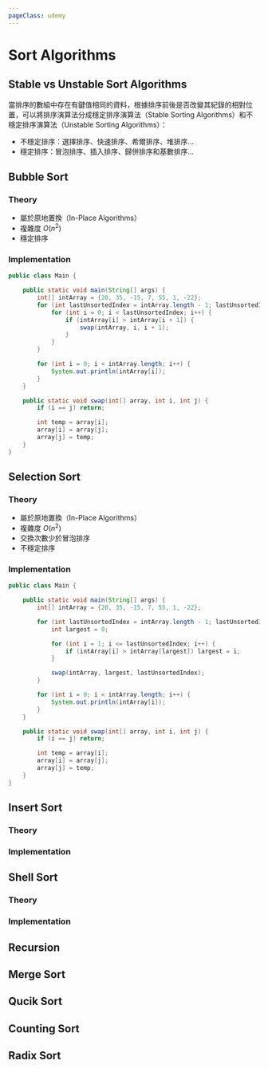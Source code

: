 ```yaml
---
pageClass: udemy
---
```


# Sort Algorithms

## Stable vs Unstable Sort Algorithms

當排序的數組中存在有鍵值相同的資料，根據排序前後是否改變其紀錄的相對位置，可以將排序演算法分成穩定排序演算法（Stable Sorting Algorithms）和不穩定排序演算法（Unstable Sorting Algorithms）：

- 不穩定排序：選擇排序、快速排序、希爾排序、堆排序…
- 穩定排序：冒泡排序、插入排序、歸併排序和基數排序…

## Bubble Sort

### Theory

- 屬於原地置換（In-Place Algorithms）
- 複雜度 $O(n^2)$
- 穩定排序

### Implementation

```java
public class Main {

    public static void main(String[] args) {
        int[] intArray = {20, 35, -15, 7, 55, 1, -22};
        for (int lastUnsortedIndex = intArray.length - 1; lastUnsortedIndex > 0; lastUnsortedIndex--) {
            for (int i = 0; i < lastUnsortedIndex; i++) {
                if (intArray[i] > intArray[i + 1]) {
                    swap(intArray, i, i + 1);
                }
            }
        }

        for (int i = 0; i < intArray.length; i++) {
            System.out.println(intArray[i]);
        }
    }

    public static void swap(int[] array, int i, int j) {
        if (i == j) return;

        int temp = array[i];
        array[i] = array[j];
        array[j] = temp;
    }
}
```

## Selection Sort

### Theory

- 屬於原地置換（In-Place Algorithms）
- 複雜度 $O(n^2)$
- 交換次數少於冒泡排序
- 不穩定排序

### Implementation

```java
public class Main {

    public static void main(String[] args) {
        int[] intArray = {20, 35, -15, 7, 55, 1, -22};

        for (int lastUnsortedIndex = intArray.length - 1; lastUnsortedIndex > 0; lastUnsortedIndex--) {
            int largest = 0;

            for (int i = 1; i <= lastUnsortedIndex; i++) {
                if (intArray[i] > intArray[largest]) largest = i;
            }

            swap(intArray, largest, lastUnsortedIndex);
        }

        for (int i = 0; i < intArray.length; i++) {
            System.out.println(intArray[i]);
        }
    }

    public static void swap(int[] array, int i, int j) {
        if (i == j) return;

        int temp = array[i];
        array[i] = array[j];
        array[j] = temp;
    }
}
```

## Insert Sort

### Theory

### Implementation

## Shell Sort

### Theory

### Implementation

## Recursion

## Merge Sort

## Qucik Sort

## Counting Sort

## Radix Sort